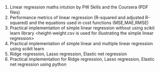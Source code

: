 1. Linear regression maths intution by PW Skills and the Coursera (PDF files)
2. Performance metrics of linear regression (R-squared and adjusted R-squared) and the equations used in cost functions (MSE,MAE,RMSE)
3. Practical implementation of simple linear regression without using scikit learn library
   <height-weight.csv is used for illustrating the simple linear regression>
5. Practical implementation of simple linear and multiple linear regression using scikit learn
6. Ridge regression, Lasso regression, Elastic net regression
7. Practical implementation for Ridge regression, Lasso regression, Elastic net regression using python

